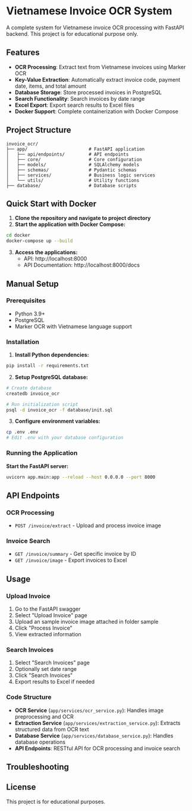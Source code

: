 # Vietnamese Invoice OCR System

A complete system for Vietnamese invoice OCR processing with FastAPI backend.
This project is for educational purpose only.

## Features

- **OCR Processing**: Extract text from Vietnamese invoices using Marker OCR
- **Key-Value Extraction**: Automatically extract invoice code, payment date, items, and total amount
- **Database Storage**: Store processed invoices in PostgreSQL
- **Search Functionality**: Search invoices by date range
- **Excel Export**: Export search results to Excel files
- **Docker Support**: Complete containerization with Docker Compose

## Project Structure

```
invoice_ocr/
├── app/                       # FastAPI application
│   ├── api/endpoints/         # API endpoints
│   ├── core/                  # Core configuration
│   ├── models/                # SQLAlchemy models
│   ├── schemas/               # Pydantic schemas
│   ├── services/              # Business logic services
│   └── utils/                 # Utility functions
├── database/                  # Database scripts
```

## Quick Start with Docker

1. **Clone the repository and navigate to project directory**
2. **Start the application with Docker Compose:**
```bash
cd docker
docker-compose up --build
```

3. **Access the applications:**
   - API: http://localhost:8000
   - API Documentation: http://localhost:8000/docs

## Manual Setup

### Prerequisites

- Python 3.9+
- PostgreSQL
- Marker OCR with Vietnamese language support

### Installation

1. **Install Python dependencies:**
```bash
pip install -r requirements.txt
```

2. **Setup PostgreSQL database:**
```bash
# Create database
createdb invoice_ocr

# Run initialization script
psql -d invoice_ocr -f database/init.sql
```

3. **Configure environment variables:**
```bash
cp .env .env
# Edit .env with your database configuration
```

### Running the Application

**Start the FastAPI server:**
```bash
uvicorn app.main:app --reload --host 0.0.0.0 --port 8000
```

## API Endpoints

### OCR Processing
- `POST /invoice/extract` - Upload and process invoice image

### Invoice Search
- `GET /invoice/summary` - Get specific invoice by ID
- `GET /invoice/image` - Export invoices to Excel

## Usage

### Upload Invoice
1. Go to the FastAPI swagger
2. Select "Upload Invoice" page
3. Upload an sample invoice image attached in folder sample
4. Click "Process Invoice"
5. View extracted information

### Search Invoices
1. Select "Search Invoices" page
2. Optionally set date range
3. Click "Search Invoices"
4. Export results to Excel if needed

### Code Structure

- **OCR Service** (`app/services/ocr_service.py`): Handles image preprocessing and OCR
- **Extraction Service** (`app/services/extraction_service.py`): Extracts structured data from OCR text
- **Database Service** (`app/services/database_service.py`): Handles database operations
- **API Endpoints**: RESTful API for OCR processing and invoice search

## Troubleshooting

## License

This project is for educational purposes.